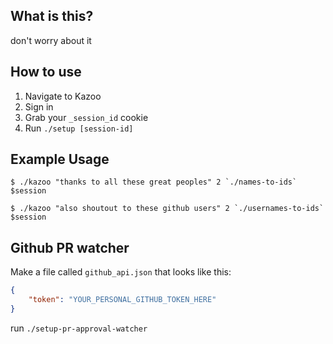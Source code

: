 ## What is this?

don't worry about it

## How to use

1. Navigate to Kazoo
2. Sign in
3. Grab your `_session_id` cookie
4. Run `./setup [session-id]`

## Example Usage

```
$ ./kazoo "thanks to all these great peoples" 2 `./names-to-ids` $session

$ ./kazoo "also shoutout to these github users" 2 `./usernames-to-ids` $session
```

## Github PR watcher

Make a file called `github_api.json` that looks like this:

```json
{
    "token": "YOUR_PERSONAL_GITHUB_TOKEN_HERE"
}
```

run `./setup-pr-approval-watcher`
